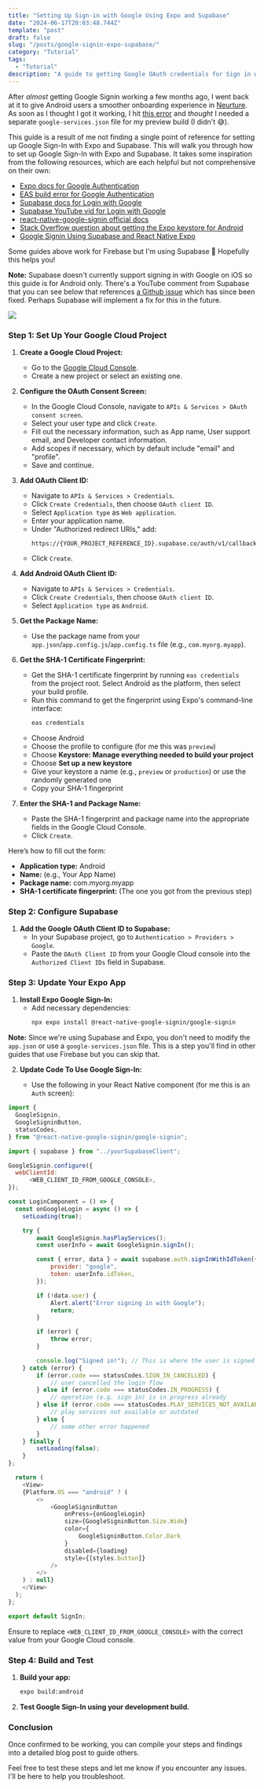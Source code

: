 ```yaml
---
title: "Setting Up Sign-in with Google Using Expo and Supabase"
date: "2024-06-17T20:03:48.744Z"
template: "post"
draft: false
slug: "/posts/google-signin-expo-supabase/"
category: "Tutorial"
tags:
  - "Tutorial"
description: "A guide to getting Google OAuth credentials for Sign in with Google, helpful for React Native, Expo, and Supabase."
---
```


After _almost_ getting Google Signin working a few months ago, I went back at it to give Android users a smoother onboarding experience in [Neurture](https://neurtureapp.com). As soon as I thought I got it working, I hit [this error](https://github.com/expo/expo-cli/issues/1450) and _thought_ I needed a separate `google-services.json` file for my preview build (I didn't 😅).

This guide is a result of me not finding a single point of reference for setting up Google Sign-In with Expo and Supabase. This will walk you through how to set up Google Sign-In with Expo and Supabase. It takes some inspiration from the following resources, which are each helpful but not comprehensive on their own:

- [Expo docs for Google Authentication](https://docs.expo.dev/guides/google-authentication/)
- [EAS build error for Google Authentication](https://github.com/expo/expo-cli/issues/1450)
- [Supabase docs for Login with Google](https://supabase.com/docs/guides/auth/social-login/auth-google?queryGroups=platform&platform=react-native)
- [Supabase YouTube vid for Login with Google](https://www.youtube.com/watch?v=vojHmGUGUGc)
- [react-native-google-signin official docs](https://react-native-google-signin.github.io/docs/setting-up/get-config-file)
- [Stack Overflow question about getting the Expo keystore for Android](https://stackoverflow.com/questions/61119983/how-do-i-get-sha-1-certificate-in-expo)
- [Google Signin Using Supabase and React Native Expo](https://dev.to/fedorish/google-sign-in-using-supabase-and-react-native-expo-14jf)

Some guides above work for Firebase but I'm using Supabase 😬 Hopefully this helps you!

**Note:** Supabase doesn't currently support signing in with Google on iOS so this guide is for Android only. There's a YouTube comment from Supabase that you can see below that references [a Github issue](https://github.com/openid/AppAuth-iOS/pull/788) which has since been fixed. Perhaps Supabase will implement a fix for this in the future.

![](Screenshot%202024-07-17%20at%209.31.47%20AM.png)

### Step 1: Set Up Your Google Cloud Project

1. **Create a Google Cloud Project:**

   - Go to the [Google Cloud Console](https://console.cloud.google.com/).
   - Create a new project or select an existing one.

2. **Configure the OAuth Consent Screen:**

   - In the Google Cloud Console, navigate to `APIs & Services > OAuth consent screen`.
   - Select your user type and click `Create`.
   - Fill out the necessary information, such as App name, User support email, and Developer contact information.
   - Add scopes if necessary, which by default include "email" and "profile".
   - Save and continue.

3. **Add OAuth Client ID:**

   - Navigate to `APIs & Services > Credentials`.
   - Click `Create Credentials`, then choose `OAuth client ID`.
   - Select `Application type` as `Web application`.
   - Enter your application name.
   - Under "Authorized redirect URIs," add:
     ```
     https://{YOUR_PROJECT_REFERENCE_ID}.supabase.co/auth/v1/callback
     ```
   - Click `Create`.

4. **Add Android OAuth Client ID:**

   - Navigate to `APIs & Services > Credentials`.
   - Click `Create Credentials`, then choose `OAuth client ID`.
   - Select `Application type` as `Android`.

5. **Get the Package Name:**

   - Use the package name from your `app.json`/`app.config.js`/`app.config.ts` file (e.g., `com.myorg.myapp`).

6. **Get the SHA-1 Certificate Fingerprint:**

   - Get the SHA-1 certificate fingerprint by running `eas credentials` from the project root. Select Android as the platform, then select your build profile.
   - Run this command to get the fingerprint using Expo's command-line interface:
     ```sh
     eas credentials
     ```
   - Choose Android
   - Choose the profile to configure (for me this was `preview`)
   - Choose **Keystore: Manage everything needed to build your project**
   - Choose **Set up a new keystore**
   - Give your keystore a name (e.g., `preview` or `production`) or use the randomly generated one
   - Copy your SHA-1 fingerprint

7. **Enter the SHA-1 and Package Name:**

   - Paste the SHA-1 fingerprint and package name into the appropriate fields in the Google Cloud Console.
   - Click `Create`.

Here’s how to fill out the form:

- **Application type:** Android
- **Name:** (e.g., Your App Name)
- **Package name:** com.myorg.myapp
- **SHA-1 certificate fingerprint:** (The one you got from the previous step)

### Step 2: Configure Supabase

1. **Add the Google OAuth Client ID to Supabase:**
   - In your Supabase project, go to `Authentication > Providers > Google`.
   - Paste the `OAuth Client ID` from your Google Cloud console into the `Authorized Client IDs` field in Supabase.

### Step 3: Update Your Expo App

1. **Install Expo Google Sign-In:**
   - Add necessary dependencies:
     ```sh
     npx expo install @react-native-google-signin/google-signin
     ```

**Note:** Since we're using Supabase and Expo, you don't need to modify the `app.json` or use a `google-services.json` file. This is a step you'll find in other guides that use Firebase but you can skip that.

2. **Update Code To Use Google Sign-In:**

   - Use the following in your React Native component (for me this is an `Auth` screen):

```js
import {
  GoogleSignin,
  GoogleSigninButton,
  statusCodes,
} from "@react-native-google-signin/google-signin";

import { supabase } from "../yourSupabaseClient";

GoogleSignin.configure({
  webClientId:
      <WEB_CLIENT_ID_FROM_GOOGLE_CONSOLE>,
});

const LoginComponent = () => {
  const onGoogleLogin = async () => {
    setLoading(true);

    try {
        await GoogleSignin.hasPlayServices();
        const userInfo = await GoogleSignin.signIn();

        const { error, data } = await supabase.auth.signInWithIdToken({
            provider: "google",
            token: userInfo.idToken,
        });

        if (!data.user) {
            Alert.alert("Error signing in with Google");
            return;
        }

        if (error) {
            throw error;
        }

        console.log("Signed in!"); // This is where the user is signed in so do whatever you would like here
    } catch (error) {
        if (error.code === statusCodes.SIGN_IN_CANCELLED) {
            // user cancelled the login flow
        } else if (error.code === statusCodes.IN_PROGRESS) {
            // operation (e.g. sign in) is in progress already
        } else if (error.code === statusCodes.PLAY_SERVICES_NOT_AVAILABLE) {
            // play services not available or outdated
        } else {
            // some other error happened
        }
    } finally {
        setLoading(false);
    }
};

  return (
    <View>
    {Platform.OS === "android" ? (
        <>
            <GoogleSigninButton
                onPress={onGoogleLogin}
                size={GoogleSigninButton.Size.Wide}
                color={
                    GoogleSigninButton.Color.Dark
                }
                disabled={loading}
                style={[styles.button]}
            />
        </>
    ) : null}
    </View>
  );
};

export default SignIn;
```

Ensure to replace `<WEB_CLIENT_ID_FROM_GOOGLE_CONSOLE>` with the correct value from your Google Cloud console.

### Step 4: Build and Test

1. **Build your app:**

   ```sh
   expo build:android
   ```

2. **Test Google Sign-In using your development build.**

### Conclusion

Once confirmed to be working, you can compile your steps and findings into a detailed blog post to guide others.

Feel free to test these steps and let me know if you encounter any issues. I'll be here to help you troubleshoot.

